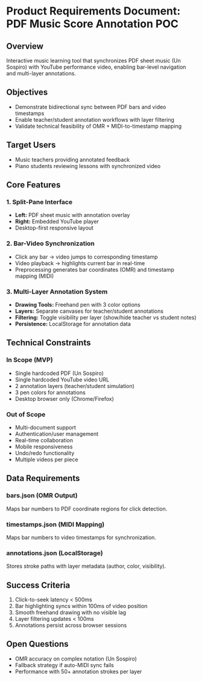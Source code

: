 # Product Requirements Document: PDF Music Score Annotation POC

## Overview
Interactive music learning tool that synchronizes PDF sheet music (Un Sospiro) with YouTube performance video, enabling bar-level navigation and multi-layer annotations.

## Objectives
- Demonstrate bidirectional sync between PDF bars and video timestamps
- Enable teacher/student annotation workflows with layer filtering
- Validate technical feasibility of OMR + MIDI-to-timestamp mapping

## Target Users
- Music teachers providing annotated feedback
- Piano students reviewing lessons with synchronized video

## Core Features

### 1. Split-Pane Interface
- **Left:** PDF sheet music with annotation overlay
- **Right:** Embedded YouTube player
- Desktop-first responsive layout

### 2. Bar-Video Synchronization
- Click any bar → video jumps to corresponding timestamp
- Video playback → highlights current bar in real-time
- Preprocessing generates bar coordinates (OMR) and timestamp mapping (MIDI)

### 3. Multi-Layer Annotation System
- **Drawing Tools:** Freehand pen with 3 color options
- **Layers:** Separate canvases for teacher/student annotations
- **Filtering:** Toggle visibility per layer (show/hide teacher vs student notes)
- **Persistence:** LocalStorage for annotation data

## Technical Constraints

### In Scope (MVP)
- Single hardcoded PDF (Un Sospiro)
- Single hardcoded YouTube video URL
- 2 annotation layers (teacher/student simulation)
- 3 pen colors for annotations
- Desktop browser only (Chrome/Firefox)

### Out of Scope
- Multi-document support
- Authentication/user management
- Real-time collaboration
- Mobile responsiveness
- Undo/redo functionality
- Multiple videos per piece

## Data Requirements

### bars.json (OMR Output)
Maps bar numbers to PDF coordinate regions for click detection.

### timestamps.json (MIDI Mapping)
Maps bar numbers to video timestamps for synchronization.

### annotations.json (LocalStorage)
Stores stroke paths with layer metadata (author, color, visibility).

## Success Criteria
1. Click-to-seek latency < 500ms
2. Bar highlighting syncs within 100ms of video position
3. Smooth freehand drawing with no visible lag
4. Layer filtering updates < 100ms
5. Annotations persist across browser sessions

## Open Questions
- OMR accuracy on complex notation (Un Sospiro)
- Fallback strategy if auto-MIDI sync fails
- Performance with 50+ annotation strokes per layer
